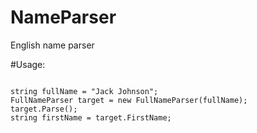 # NameParser
English name parser

#Usage:

<code>
string fullName = "Jack Johnson"; 
FullNameParser target = new FullNameParser(fullName); 
target.Parse();
string firstName = target.FirstName;
</code>
